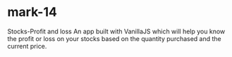 # mark-14
Stocks-Profit and loss
An app built with VanillaJS which will help you know the profit or loss on your stocks based on the quantity purchased and the current price.
